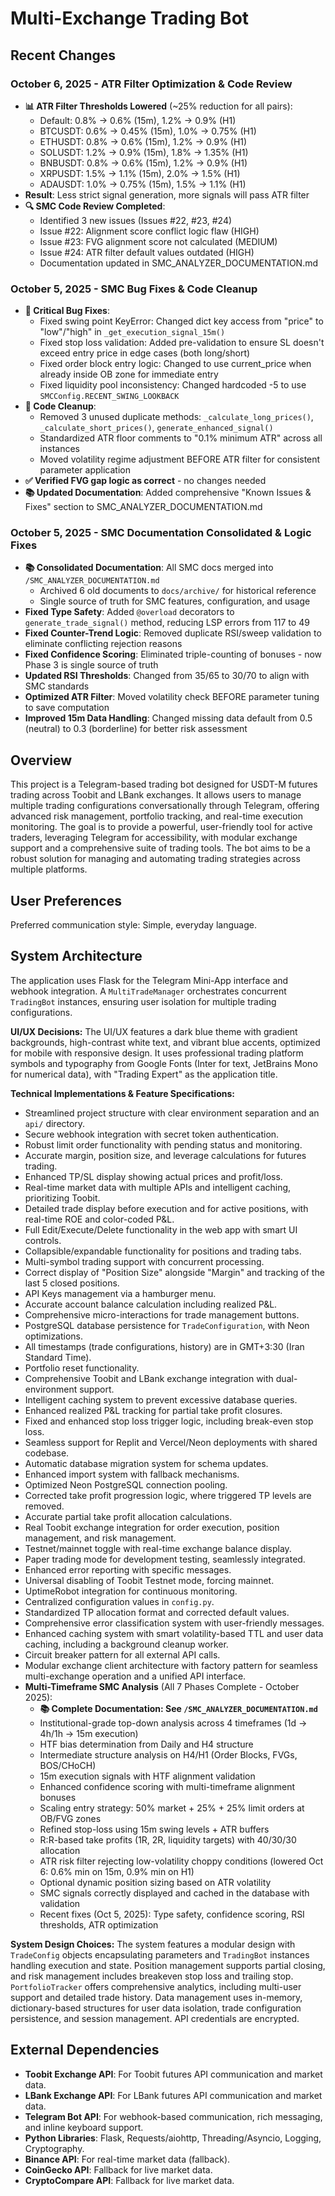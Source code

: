 # Multi-Exchange Trading Bot

## Recent Changes

### October 6, 2025 - ATR Filter Optimization & Code Review
- **📊 ATR Filter Thresholds Lowered** (~25% reduction for all pairs):
  - Default: 0.8% → 0.6% (15m), 1.2% → 0.9% (H1)
  - BTCUSDT: 0.6% → 0.45% (15m), 1.0% → 0.75% (H1)
  - ETHUSDT: 0.8% → 0.6% (15m), 1.2% → 0.9% (H1)
  - SOLUSDT: 1.2% → 0.9% (15m), 1.8% → 1.35% (H1)
  - BNBUSDT: 0.8% → 0.6% (15m), 1.2% → 0.9% (H1)
  - XRPUSDT: 1.5% → 1.1% (15m), 2.0% → 1.5% (H1)
  - ADAUSDT: 1.0% → 0.75% (15m), 1.5% → 1.1% (H1)
- **Result**: Less strict signal generation, more signals will pass ATR filter
- **🔍 SMC Code Review Completed**:
  - Identified 3 new issues (Issues #22, #23, #24)
  - Issue #22: Alignment score conflict logic flaw (HIGH)
  - Issue #23: FVG alignment score not calculated (MEDIUM)
  - Issue #24: ATR filter default values outdated (HIGH)
  - Documentation updated in SMC_ANALYZER_DOCUMENTATION.md

### October 5, 2025 - SMC Bug Fixes & Code Cleanup
- **🐛 Critical Bug Fixes**:
  - Fixed swing point KeyError: Changed dict key access from "price" to "low"/"high" in `_get_execution_signal_15m()`
  - Fixed stop loss validation: Added pre-validation to ensure SL doesn't exceed entry price in edge cases (both long/short)
  - Fixed order block entry logic: Changed to use current_price when already inside OB zone for immediate entry
  - Fixed liquidity pool inconsistency: Changed hardcoded -5 to use `SMCConfig.RECENT_SWING_LOOKBACK`
- **🧹 Code Cleanup**:
  - Removed 3 unused duplicate methods: `_calculate_long_prices()`, `_calculate_short_prices()`, `generate_enhanced_signal()`
  - Standardized ATR floor comments to "0.1% minimum ATR" across all instances
  - Moved volatility regime adjustment BEFORE ATR filter for consistent parameter application
- **✅ Verified FVG gap logic as correct** - no changes needed
- **📚 Updated Documentation**: Added comprehensive "Known Issues & Fixes" section to SMC_ANALYZER_DOCUMENTATION.md

### October 5, 2025 - SMC Documentation Consolidated & Logic Fixes
- **📚 Consolidated Documentation**: All SMC docs merged into `/SMC_ANALYZER_DOCUMENTATION.md`
  - Archived 6 old documents to `docs/archive/` for historical reference
  - Single source of truth for SMC features, configuration, and usage
- **Fixed Type Safety**: Added `@overload` decorators to `generate_trade_signal()` method, reducing LSP errors from 117 to 49
- **Fixed Counter-Trend Logic**: Removed duplicate RSI/sweep validation to eliminate conflicting rejection reasons
- **Fixed Confidence Scoring**: Eliminated triple-counting of bonuses - now Phase 3 is single source of truth
- **Updated RSI Thresholds**: Changed from 35/65 to 30/70 to align with SMC standards
- **Optimized ATR Filter**: Moved volatility check BEFORE parameter tuning to save computation
- **Improved 15m Data Handling**: Changed missing data default from 0.5 (neutral) to 0.3 (borderline) for better risk assessment

## Overview
This project is a Telegram-based trading bot designed for USDT-M futures trading across Toobit and LBank exchanges. It allows users to manage multiple trading configurations conversationally through Telegram, offering advanced risk management, portfolio tracking, and real-time execution monitoring. The goal is to provide a powerful, user-friendly tool for active traders, leveraging Telegram for accessibility, with modular exchange support and a comprehensive suite of trading tools. The bot aims to be a robust solution for managing and automating trading strategies across multiple platforms.

## User Preferences
Preferred communication style: Simple, everyday language.

## System Architecture
The application uses Flask for the Telegram Mini-App interface and webhook integration. A `MultiTradeManager` orchestrates concurrent `TradingBot` instances, ensuring user isolation for multiple trading configurations.

**UI/UX Decisions:**
The UI/UX features a dark blue theme with gradient backgrounds, high-contrast white text, and vibrant blue accents, optimized for mobile with responsive design. It uses professional trading platform symbols and typography from Google Fonts (Inter for text, JetBrains Mono for numerical data), with "Trading Expert" as the application title.

**Technical Implementations & Feature Specifications:**
- Streamlined project structure with clear environment separation and an `api/` directory.
- Secure webhook integration with secret token authentication.
- Robust limit order functionality with pending status and monitoring.
- Accurate margin, position size, and leverage calculations for futures trading.
- Enhanced TP/SL display showing actual prices and profit/loss.
- Real-time market data with multiple APIs and intelligent caching, prioritizing Toobit.
- Detailed trade display before execution and for active positions, with real-time ROE and color-coded P&L.
- Full Edit/Execute/Delete functionality in the web app with smart UI controls.
- Collapsible/expandable functionality for positions and trading tabs.
- Multi-symbol trading support with concurrent processing.
- Correct display of "Position Size" alongside "Margin" and tracking of the last 5 closed positions.
- API Keys management via a hamburger menu.
- Accurate account balance calculation including realized P&L.
- Comprehensive micro-interactions for trade management buttons.
- PostgreSQL database persistence for `TradeConfiguration`, with Neon optimizations.
- All timestamps (trade configurations, history) are in GMT+3:30 (Iran Standard Time).
- Portfolio reset functionality.
- Comprehensive Toobit and LBank exchange integration with dual-environment support.
- Intelligent caching system to prevent excessive database queries.
- Enhanced realized P&L tracking for partial take profit closures.
- Fixed and enhanced stop loss trigger logic, including break-even stop loss.
- Seamless support for Replit and Vercel/Neon deployments with shared codebase.
- Automatic database migration system for schema updates.
- Enhanced import system with fallback mechanisms.
- Optimized Neon PostgreSQL connection pooling.
- Corrected take profit progression logic, where triggered TP levels are removed.
- Accurate partial take profit allocation calculations.
- Real Toobit exchange integration for order execution, position management, and risk management.
- Testnet/mainnet toggle with real-time exchange balance display.
- Paper trading mode for development testing, seamlessly integrated.
- Enhanced error reporting with specific messages.
- Universal disabling of Toobit Testnet mode, forcing mainnet.
- UptimeRobot integration for continuous monitoring.
- Centralized configuration values in `config.py`.
- Standardized TP allocation format and corrected default values.
- Comprehensive error classification system with user-friendly messages.
- Enhanced caching system with smart volatility-based TTL and user data caching, including a background cleanup worker.
- Circuit breaker pattern for all external API calls.
- Modular exchange client architecture with factory pattern for seamless multi-exchange operation and a unified API interface.
- **Multi-Timeframe SMC Analysis** (All 7 Phases Complete - October 2025):
  - **📚 Complete Documentation: See `/SMC_ANALYZER_DOCUMENTATION.md`**
  - Institutional-grade top-down analysis across 4 timeframes (1d → 4h/1h → 15m execution)
  - HTF bias determination from Daily and H4 structure
  - Intermediate structure analysis on H4/H1 (Order Blocks, FVGs, BOS/CHoCH)
  - 15m execution signals with HTF alignment validation
  - Enhanced confidence scoring with multi-timeframe alignment bonuses
  - Scaling entry strategy: 50% market + 25% + 25% limit orders at OB/FVG zones
  - Refined stop-loss using 15m swing levels + ATR buffers
  - R:R-based take profits (1R, 2R, liquidity targets) with 40/30/30 allocation
  - ATR risk filter rejecting low-volatility choppy conditions (lowered Oct 6: 0.6% min on 15m, 0.9% min on H1)
  - Optional dynamic position sizing based on ATR volatility
  - SMC signals correctly displayed and cached in the database with validation
  - Recent fixes (Oct 5, 2025): Type safety, confidence scoring, RSI thresholds, ATR optimization

**System Design Choices:**
The system features a modular design with `TradeConfig` objects encapsulating parameters and `TradingBot` instances handling execution and state. Position management supports partial closing, and risk management includes breakeven stop loss and trailing stop. `PortfolioTracker` offers comprehensive analytics, including multi-user support and detailed trade history. Data management uses in-memory, dictionary-based structures for user data isolation, trade configuration persistence, and session management. API credentials are encrypted.

## External Dependencies
- **Toobit Exchange API**: For Toobit futures API communication and market data.
- **LBank Exchange API**: For LBank futures API communication and market data.
- **Telegram Bot API**: For webhook-based communication, rich messaging, and inline keyboard support.
- **Python Libraries**: Flask, Requests/aiohttp, Threading/Asyncio, Logging, Cryptography.
- **Binance API**: For real-time market data (fallback).
- **CoinGecko API**: Fallback for live market data.
- **CryptoCompare API**: Fallback for live market data.